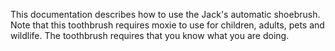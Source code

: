 
This documentation describes how to use the Jack's automatic shoebrush.
Note that this toothbrush requires moxie to use for children, adults, pets and wildlife.
The toothbrush requires that you know what you are doing. 